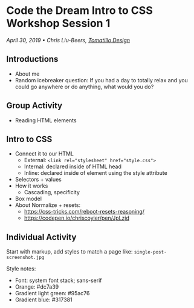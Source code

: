 # Code the Dream Intro to CSS Workshop Session 1
_April 30, 2019 • Chris Liu-Beers, [Tomatillo Design](http://www.tomatillodesign.com/)_

## Introductions
- About me
- Random icebreaker question: If you had a day to totally relax and you could go anywhere or do anything, what would you do?

## Group Activity
- Reading HTML elements

## Intro to CSS
- Connect it to our HTML
   - External: `<link rel="stylesheet" href="style.css">`
   - Internal: declared inside of HTML head
   - Inline: declared inside of element using the style attribute
- Selectors + values
- How it works
   - Cascading, specificity
- Box model
- About Normalize + resets:
   - https://css-tricks.com/reboot-resets-reasoning/
   - https://codepen.io/chriscoyier/pen/JpLzjd

## Individual Activity
Start with markup, add styles to match a page like: `single-post-screenshot.jpg`

Style notes:
- Font: system font stack; sans-serif
- Orange: #dc7a39
- Gradient light green: #95ac76
- Gradient blue: #317381
